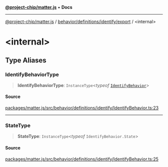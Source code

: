 [**@project-chip/matter.js**](../../../../../README.md) • **Docs**

***

[@project-chip/matter.js](../../../../../modules.md) / [behavior/definitions/identify/export](../README.md) / \<internal\>

# \<internal\>

## Type Aliases

### IdentifyBehaviorType

> **IdentifyBehaviorType**: `InstanceType`\<*typeof* [`IdentifyBehavior`](../README.md#identifybehavior)\>

#### Source

[packages/matter.js/src/behavior/definitions/identify/IdentifyBehavior.ts:23](https://github.com/project-chip/matter.js/blob/7a8cbb56b87d4ccf34bec5a9a95ab40a1711324f/packages/matter.js/src/behavior/definitions/identify/IdentifyBehavior.ts#L23)

***

### StateType

> **StateType**: `InstanceType`\<*typeof* `IdentifyBehavior.State`\>

#### Source

[packages/matter.js/src/behavior/definitions/identify/IdentifyBehavior.ts:25](https://github.com/project-chip/matter.js/blob/7a8cbb56b87d4ccf34bec5a9a95ab40a1711324f/packages/matter.js/src/behavior/definitions/identify/IdentifyBehavior.ts#L25)
